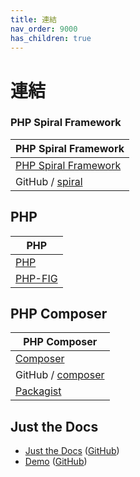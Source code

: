 ```yaml
---
title: 連結
nav_order: 9000
has_children: true
---
```



# 連結




### PHP Spiral Framework

| PHP Spiral Framework |
| --- |
| [PHP Spiral Framework](https://spiral.dev/) |
| GitHub / [spiral](https://github.com/spiral) |




## PHP

| PHP |
| --- |
| [PHP](https://www.php.net/) |
| [PHP-FIG](https://www.php-fig.org/) |




## PHP Composer

| PHP Composer |
| --- |
| [Composer](https://getcomposer.org/) |
| GitHub / [composer](https://github.com/composer/composer) |
| [Packagist](https://packagist.com/) |




## Just the Docs

* [Just the Docs](https://pmarsceill.github.io/just-the-docs/) ([GitHub](https://github.com/pmarsceill/just-the-docs))
* [Demo](https://pmarsceill.github.io/jtd-remote/) ([GitHub](https://github.com/pmarsceill/jtd-remote))
